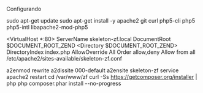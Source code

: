 Configurando

sudo apt-get update
sudo apt-get install -y apache2 git curl php5-cli php5 php5-intl libapache2-mod-php5

<VirtualHost *:80>
    ServerName skeleton-zf.local
    DocumentRoot $DOCUMENT_ROOT_ZEND
    <Directory $DOCUMENT_ROOT_ZEND>
        DirectoryIndex index.php
        AllowOverride All
        Order allow,deny
        Allow from all
    </Directory>
</VirtualHost>
/etc/apache2/sites-available/skeleton-zf.conf

a2enmod rewrite
a2dissite 000-default
a2ensite skeleton-zf
service apache2 restart
cd /var/www/zf
curl -Ss https://getcomposer.org/installer | php
php composer.phar install --no-progress